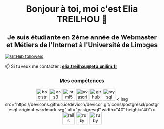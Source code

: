 <h1 align="center">Bonjour à toi, moi c'est Elia TREILHOU 👋 </h1>

<h2 align="center">Je suis étudiante en 2ème année de Webmaster et Métiers de l'Internet à l'Université de Limoges</h2>

<a target="_blank" rel="noopener noreferrer" href="https://img.shields.io/github/followers/EliaTREILHOU.svg?style=social&label=Follow&maxAge=2592000"><img src="https://img.shields.io/github/followers/EliaTREILHOU.svg?style=social&label=Follow&maxAge=2592000" alt="GitHub followers" data-canonical-src="https://github.com/EliaTREILHOU?tab=followers" style="max-width:100%;"></a>
  
📫 Si tu veux me contacter : **elia.treilhou@etu.unilim.fr**

<h3 align="center"> Mes compétences</h3>
<p align="center"><img src="https://devicons.github.io/devicon/devicon.git/icons/bootstrap/bootstrap-plain.svg" alt="bootstrap" width="40" height="40"/> 
  <img src="https://devicons.github.io/devicon/devicon.git/icons/css3/css3-original-wordmark.svg" alt="css3" width="40" height="40"/> 
  <img src="https://devicons.github.io/devicon/devicon.git/icons/html5/html5-original-wordmark.svg" alt="html5" width="40" height="40"/> 
  <img src="https://devicons.github.io/devicon/devicon.git/icons/javascript/javascript-original.svg" alt="javascript" width="40" height="40"/> 
  <img src="https://devicons.github.io/devicon/devicon.git/icons/github/github-original.svg" alt="github" width="40" height="40"/> 
  <img src="https://devicons.github.io/devicon/devicon.git/icons/mysql/mysql-original-wordmark.svg" alt="mysql" width="40" height="40"/> <
  img src="https://devicons.github.io/devicon/devicon.git/icons/postgresql/postgresql-original-wordmark.svg" alt="postgresql" width="40" height="40"/> 
  <img src="https://devicons.github.io/devicon/devicon.git/icons/rails/rails-original-wordmark.svg" alt="rails" width="40" height="40"/> 
  <img src="https://devicons.github.io/devicon/devicon.git/icons/ruby/ruby-original-wordmark.svg" alt="ruby" width="40" height="40"/>
<img src="https://devicons.github.io/devicon/devicon.git/icons/ruby/ruby-original-wordmark.svg" alt="ruby" width="40" height="40"/></p>

<p align="center">
  <a href="https://github.com/EliaTREIILHOU"></a>
</p>
